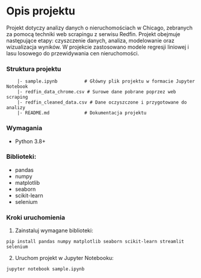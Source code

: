 # Opis projektu

Projekt dotyczy analizy danych o nieruchomościach w Chicago, zebranych za pomocą techniki web scrapingu z serwisu Redfin. 
Projekt obejmuje następujące etapy: czyszczenie danych, analiza, modelowanie oraz wizualizacja wyników. 
W projekcie zastosowano modele regresji liniowej i lasu losowego do przewidywania cen nieruchomości.

### Struktura projektu

```/project-directory
    |- sample.ipynb          # Główny plik projektu w formacie Jupyter Notebook
    |- redfin_data_chrome.csv # Surowe dane pobrane poprzez web scraping
    |- redfin_cleaned_data.csv # Dane oczyszczone i przygotowane do analizy
    |- README.md             # Dokumentacja projektu
```

### Wymagania

- Python 3.8+

### Biblioteki:
- pandas
- numpy
- matplotlib
- seaborn
- scikit-learn
- selenium

### Kroki uruchomienia

1. Zainstaluj wymagane biblioteki:

`pip install pandas numpy matplotlib seaborn scikit-learn streamlit selenium`

2. Uruchom projekt w Jupyter Notebooku:

`jupyter notebook sample.ipynb`
